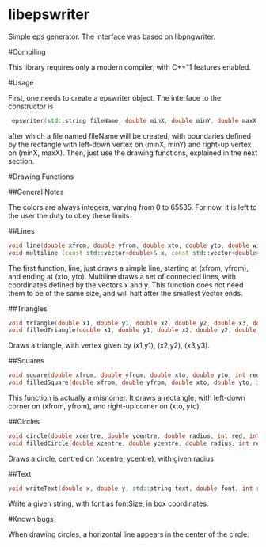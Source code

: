 libepswriter
========

Simple eps generator. The interface was based on libpngwriter.

#Compiling

This library requires only a modern compiler, with C++11 features enabled.

#Usage

First, one needs to create a epswriter object. The interface to the constructor is

```c++
 epswriter(std::string fileName, double minX, double minY, double maxX, double maxY);
 ```

after which a file named fileName will be created, with boundaries defined by the rectangle with left-down vertex on
(minX, minY) and right-up vertex on (minX, maxX). Then, just use the drawing functions, explained in the next section.

#Drawing Functions

##General Notes

The colors are always integers, varying from 0 to 65535. For now, it is left to the user the duty to obey these limits. 

##Lines

```c++
void line(double xfrom, double yfrom, double xto, double yto, double width, int red, int green, int blue);
void multiline (const std::vector<double>& x, const std::vector<double>& y, double width, int red, int green, int blue);
```

The first function, line, just draws a simple line, starting at (xfrom, yfrom), and ending at (xto, yto). 
Multiline draws a set of connected lines, with coordinates defined by the vectors x and y. 
This function does not need them to be of the same size, and will halt after the smallest vector ends.

##Triangles

```c++
void triangle(double x1, double y1, double x2, double y2, double x3, double y3, int red, int green, int blue);
void filledTriangle(double x1, double y1, double x2, double y2, double x3, double y3, int red, int green, int blue);
```

Draws a triangle, with vertex given by (x1,y1), (x2,y2), (x3,y3).

##Squares

```c++
void square(double xfrom, double yfrom, double xto, double yto, int red, int green, int blue);
void filledSquare(double xfrom, double yfrom, double xto, double yto, int red, int green, int blue);
```
This function is actually a misnomer. It draws a rectangle, with left-down corner on (xfrom, yfrom), and right-up corner on (xto, yto)

##Circles

```c++
void circle(double xcentre, double ycentre, double radius, int red, int green, int blue);
void filledCircle(double xcentre, double ycentre, double radius, int red, int green, int blue);
```

Draws a circle, centred on (xcentre, ycentre), with given radius

##Text
```c++
void writeText(double x, double y, std::string text, double font, int red, int green, int blue);
```

Write a given string, with font as fontSize, in box coordinates.

#Known bugs

When drawing circles, a horizontal line appears in the center of the circle.
